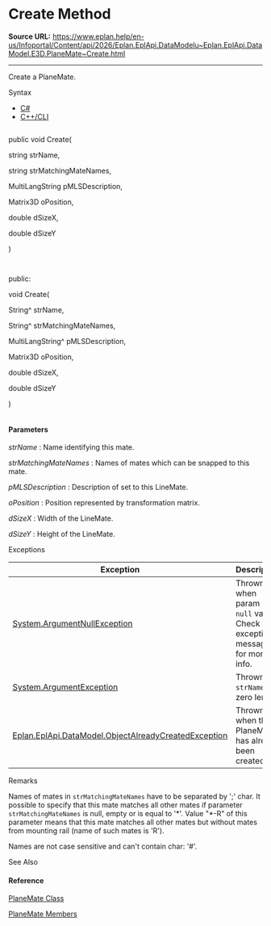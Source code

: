 # Create Method

**Source URL:** https://www.eplan.help/en-us/Infoportal/Content/api/2026/Eplan.EplApi.DataModelu~Eplan.EplApi.DataModel.E3D.PlaneMate~Create.html

---

Create a PlaneMate.

Syntax

- [C#](#i-syntax-CS)
- [C++/CLI](#i-syntax-CPP2005)

```
```
public void Create( 
   string strName,
   string strMatchingMateNames,
   MultiLangString pMLSDescription,
   Matrix3D oPosition,
   double dSizeX,
   double dSizeY
)
```
```

```
```
public:
void Create( 
   String^ strName,
   String^ strMatchingMateNames,
   MultiLangString^ pMLSDescription,
   Matrix3D oPosition,
   double dSizeX,
   double dSizeY
)
```
```

#### Parameters

*strName*
:   Name identifying this mate.

*strMatchingMateNames*
:   Names of mates which can be snapped to this mate.

*pMLSDescription*
:   Description of set to this LineMate.

*oPosition*
:   Position represented by transformation matrix.

*dSizeX*
:   Width of the LineMate.

*dSizeY*
:   Height of the LineMate.

Exceptions

| Exception | Description |
| --- | --- |
| [System.ArgumentNullException](#) | Thrown when param is `null` value. Check exception message for more info. |
| [System.ArgumentException](#) | Thrown if `strName` has zero length. |
| [Eplan.EplApi.DataModel.ObjectAlreadyCreatedException](Eplan.EplApi.DataModelu~Eplan.EplApi.DataModel.ObjectAlreadyCreatedException.html) | Thrown when the PlaneMate has already been created. |

Remarks

Names of mates in `strMatchingMateNames` have to be separated by ';' char. It possible to specify that this mate matches all other mates if parameter `strMatchingMateNames` is null, empty or is equal to '\*'. Value "\*-R" of this parameter means that this mate matches all other mates but without mates from mounting rail (name of such mates is 'R').

Names are not case sensitive and can't contain char: '#'.



See Also

#### Reference

[PlaneMate Class](Eplan.EplApi.DataModelu~Eplan.EplApi.DataModel.E3D.PlaneMate.html)
  
[PlaneMate Members](Eplan.EplApi.DataModelu~Eplan.EplApi.DataModel.E3D.PlaneMate_members.html)